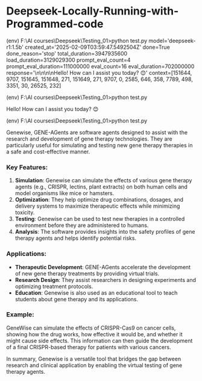 # Deepseek-Locally-Running-with-Programmed-code

(env) F:\AI courses\Deepseek\Testing_01>python test.py
model='deepseek-r1:1.5b' created_at='2025-02-09T03:59:47.5492504Z' done=True done_reason='stop' total_duration=3947935600 load_duration=3129029300 prompt_eval_count=4 prompt_eval_duration=111000000 eval_count=16 eval_duration=702000000 response='<think>\n\n</think>\n\nHello! How can I assist you today? 😊' context=[151644, 9707, 151645, 151648, 271, 151649, 271, 9707, 0, 2585, 646, 358, 7789, 498, 3351, 30, 26525, 232]

(env) F:\AI courses\Deepseek\Testing_01>python test.py
<think>

</think>

Hello! How can I assist you today? 😊








(env) F:\AI courses\Deepseek\Testing_01>python test.py
<think>

</think>

Genewise, GENE-AGents are software agents designed to assist with the research and development of gene therapy technologies. They are particularly useful for simulating and testing new gene therapy therapies in a safe and cost-effective manner.

### Key Features:
1. **Simulation**: Genewise can simulate the effects of various gene therapy agents (e.g., CRISPR, lectins, plant extracts) on both human cells and model organisms like mice or hamsters.
2. **Optimization**: They help optimize drug combinations, dosages, and delivery systems to maximize therapeutic effects while minimizing toxicity.
3. **Testing**: Genewise can be used to test new therapies in a controlled environment before they are administered to humans.
4. **Analysis**: The software provides insights into the safety profiles of gene therapy agents and helps identify potential risks.

### Applications:
- **Therapeutic Development**: GENE-AGents accelerate the development of new gene therapy treatments by providing virtual trials.
- **Research Design**: They assist researchers in designing experiments and optimizing treatment protocols.
- **Education**: Genewise is also used as an educational tool to teach students about gene therapy and its applications.

### Example:
GeneWise can simulate the effects of CRISPR-Cas9 on cancer cells, showing how the drug works, how effective it would be, and whether it might cause side effects. This information can then guide the development of a final CRISPR-based therapy for patients with various cancers.

In summary, Genewise is a versatile tool that bridges the gap between research and clinical application by enabling the virtual testing of gene therapy agents.
